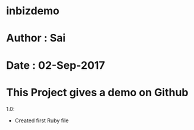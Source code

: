 # inbizdemo
# Author : Sai
# Date : 02-Sep-2017
# This Project gives a demo on Github
1.0:
   - Created first Ruby file

